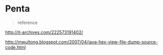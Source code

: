 # Penta

> reference

http://it-archives.com/222573191402/

http://mwultong.blogspot.com/2007/04/java-hex-view-file-dump-source-code.html
